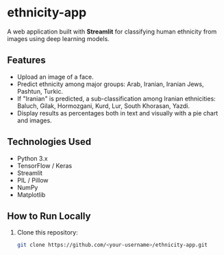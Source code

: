 # ethnicity-app

A web application built with **Streamlit** for classifying human ethnicity from images using deep learning models.

## Features

- Upload an image of a face.
- Predict ethnicity among major groups: Arab, Iranian, Iranian Jews, Pashtun, Turkic.
- If "Iranian" is predicted, a sub-classification among Iranian ethnicities: Baluch, Gilak, Hormozgani, Kurd, Lur, South Khorasan, Yazdi.
- Display results as percentages both in text and visually with a pie chart and images.

## Technologies Used

- Python 3.x
- TensorFlow / Keras
- Streamlit
- PIL / Pillow
- NumPy
- Matplotlib

## How to Run Locally

1. Clone this repository:
   ```bash
   git clone https://github.com/<your-username>/ethnicity-app.git
